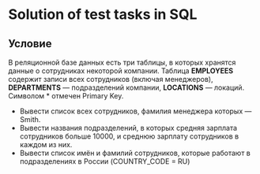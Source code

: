# Solution of test tasks in SQL
## Условие
 В реляционной базе данных есть три таблицы, в которых хранятся данные о сотрудниках некоторой компании.
Таблица **EMPLOYEES** содержит записи всех сотрудников (включая менеджеров), **DEPARTMENTS** — подразделений компании, **LOCATIONS** — локаций. 
Символом * отмечен Primary Key.
+ Вывести список всех сотрудников, фамилия менеджера которых — Smith.
+ Вывести названия подразделений, в которых средняя зарплата сотрудников больше 10000, и среднюю зарплату сотрудников в каждом из них.
+ Вывести список имён и фамилий сотрудников, которые работают в подразделениях в России (COUNTRY_CODE = RU)

